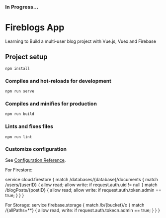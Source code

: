 ### In Progress...

# Fireblogs App
Learning to Build a multi-user blog project with Vue.js, Vuex and Firebase

## Project setup
```
npm install
```

### Compiles and hot-reloads for development
```
npm run serve
```

### Compiles and minifies for production
```
npm run build
```

### Lints and fixes files
```
npm run lint
```

### Customize configuration
See [Configuration Reference](https://cli.vuejs.org/config/).

For Firestore:

service cloud.firestore {
  match /databases/{database}/documents {
    match /users/{userID} {
      allow read; 
      allow write: if request.auth.uid != null
    }
    match /blogPosts/{postID} {
    	allow read;
      allow write: if request.auth.token.admin == true;
    }
  }
}


For Storage:
service firebase.storage {
  match /b/{bucket}/o {
    match /{allPaths=**} {
      allow read,
      write: if request.auth.tokecn.admin == true; 
    }
  }
}